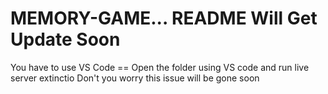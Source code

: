 # MEMORY-GAME... README Will Get Update Soon

You have to use VS Code == Open the folder using VS code and run live server extinctio
Don't you worry this issue will be gone soon
